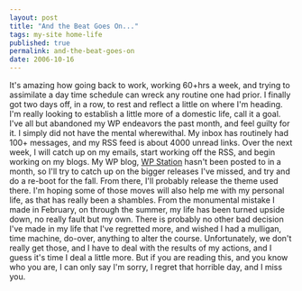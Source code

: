 ```yaml
---
layout: post
title: "And the Beat Goes On..."
tags: my-site home-life
published: true
permalink: and-the-beat-goes-on
date: 2006-10-16
---
```


It's amazing how going back to work, working 60+hrs a week, and trying to assimilate a day time schedule can wreck any routine one had prior.  I finally got two days off, in a row, to rest and reflect a little on where I'm heading.  I'm really looking to establish a little more of a domestic life, call it a goal.  I've all but abandoned my WP endeavors the past month, and feel guilty for it.  I simply did not have the mental wherewithal.  My inbox has routinely had 100+ messages, and my RSS feed is about 4000 unread links.  Over the next week, I will catch up on my emails, start working off the RSS, and begin working on my blogs.  My WP blog, <a href="http://wpstation.com">WP Station</a> hasn't been posted to in a month, so I'll try to catch up on the bigger releases I've missed, and try and do a re-boot for the fall.  From there, I'll probably release the theme used there.
I'm hoping some of those moves will also help me with my personal life, as that has really been a shambles.  From the monumental mistake I made in February, on through the summer, my life has been turned upside down, no really fault but my own.  There is probably no other bad decision I've made in my life that I've regretted more, and wished I had a mulligan, time machine, do-over, anything to alter the course.
Unfortunately, we don't really get those, and I have to deal with the results of my actions, and I guess it's time I deal a little more.
But if you are reading this, and you know who you are, I can only say I'm sorry, I regret that horrible day, and I miss you.

